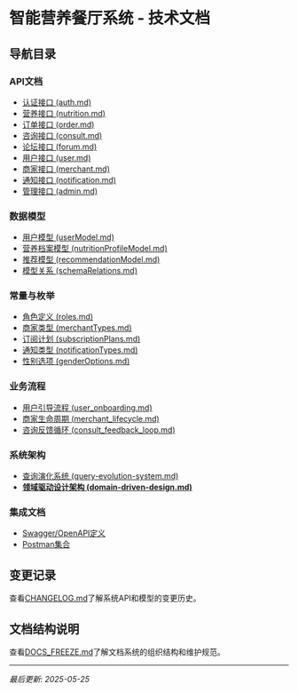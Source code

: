 # 智能营养餐厅系统 - 技术文档

## 导航目录

### API文档

- [认证接口 (auth.md)](./api/auth.md)
- [营养接口 (nutrition.md)](./api/nutrition.md)
- [订单接口 (order.md)](./api/order.md)
- [咨询接口 (consult.md)](./api/consult.md)
- [论坛接口 (forum.md)](./api/forum.md)
- [用户接口 (user.md)](./api/user.md)
- [商家接口 (merchant.md)](./api/merchant.md)
- [通知接口 (notification.md)](./api/notification.md)
- [管理接口 (admin.md)](./api/admin.md)

### 数据模型

- [用户模型 (userModel.md)](./models/userModel.md)
- [营养档案模型 (nutritionProfileModel.md)](./models/nutritionProfileModel.md)
- [推荐模型 (recommendationModel.md)](./models/recommendationModel.md)
- [模型关系 (schemaRelations.md)](./models/schemaRelations.md)

### 常量与枚举

- [角色定义 (roles.md)](./enums/roles.md)
- [商家类型 (merchantTypes.md)](./enums/merchantTypes.md)
- [订阅计划 (subscriptionPlans.md)](./enums/subscriptionPlans.md)
- [通知类型 (notificationTypes.md)](./enums/notificationTypes.md)
- [性别选项 (genderOptions.md)](./enums/genderOptions.md)

### 业务流程

- [用户引导流程 (user_onboarding.md)](./workflows/user_onboarding.md)
- [商家生命周期 (merchant_lifecycle.md)](./workflows/merchant_lifecycle.md)
- [咨询反馈循环 (consult_feedback_loop.md)](./workflows/consult_feedback_loop.md)

### 系统架构

- [查询演化系统 (query-evolution-system.md)](./subsystems/query-evolution-system.md)
- [**领域驱动设计架构 (domain-driven-design.md)**](./subsystems/domain-driven-design.md)

### 集成文档

- [Swagger/OpenAPI定义](./integrations/swagger-openapi.yaml)
- [Postman集合](./integrations/postman-export.json)

## 变更记录

查看[CHANGELOG.md](./CHANGELOG.md)了解系统API和模型的变更历史。

## 文档结构说明

查看[DOCS_FREEZE.md](./DOCS_FREEZE.md)了解文档系统的组织结构和维护规范。

---

*最后更新: 2025-05-25*
